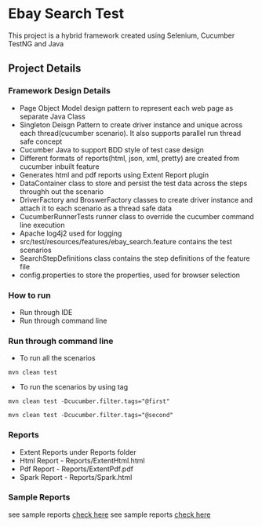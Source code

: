 # Ebay Search Test

This project is a hybrid framework created using Selenium, Cucumber TestNG and Java

## Project Details


### Framework Design Details

* Page Object Model design pattern to represent each web page as separate Java Class
* Singleton Deisgn Pattern to create driver instance and unique  across each thread(cucumber scenario). It also supports parallel run thread safe concept
* Cucumber Java to support BDD style of test case design
* Different formats of reports(html, json, xml, pretty) are created from cucumber inbuilt feature
* Generates html and pdf reports using Extent Report plugin 
* DataContainer class to store and persist the test data across the steps throughh out the  scenario
* DriverFactory and BroswerFactory classes to create driver instance and attach it to each scenario as a thread safe data
* CucumberRunnerTests runner class to override the cucumber command line execution
* Apache log4j2 used for logging
* src/test/resources/features/ebay_search.feature contains the test scenarios
* SearchStepDefinitions class contains the step definitions of the feature file
* config.properties to store the properties, used for browser selection

### How to run

* Run through IDE
* Run through command line

### Run through command line

* To run all the scenarios
```
mvn clean test
```

* To run the scenarios by using tag
```
mvn clean test -Dcucumber.filter.tags="@first"
```

```
mvn clean test -Dcucumber.filter.tags="@second"
```

### Reports

* Extent Reports under Reports folder
* Html Report - Reports/ExtentHtml.html
* Pdf Report - Reports/ExtentPdf.pdf
* Spark Report - Reports/Spark.html


### Sample Reports

see sample reports [check here](Reports/ExtentHtml.html)
see sample reports [check here](Reports)

